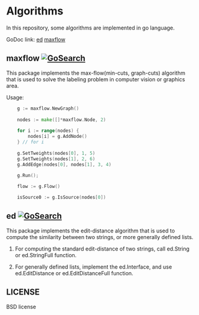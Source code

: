 Algorithms
==========

In this repository, some algorithms are implemented in go language.

GoDoc link: [ed](http://godoc.org/github.com/daviddengcn/go-algs/ed) [maxflow](http://godoc.org/github.com/daviddengcn/go-algs/maxflow)

maxflow [![GoSearch](http://go-search.org/badge?id=github.com%2Fdaviddengcn%2Fgo-algs%2Fmaxflow)](http://go-search.org/view?id=github.com%2Fdaviddengcn%2Fgo-algs%2Fmaxflow)
-------

This package implements the max-flow(min-cuts, graph-cuts) algorithm that is used to solve the labeling problem in computer vision or graphics area.

Usage:
```go
    g := maxflow.NewGraph()
    
    nodes := make([]*maxflow.Node, 2)
    
    for i := range(nodes) {
        nodes[i] = g.AddNode()
    } // for i
    
    g.SetTweights(nodes[0], 1, 5)
    g.SetTweights(nodes[1], 2, 6)
    g.AddEdge(nodes[0], nodes[1], 3, 4)
    
    g.Run();

    flow := g.Flow()

    isSource0 := g.IsSource(nodes[0])
```

ed [![GoSearch](http://go-search.org/badge?id=github.com%2Fdaviddengcn%2Fgo-algs%2Fed)](http://go-search.org/view?id=github.com%2Fdaviddengcn%2Fgo-algs%2Fed)
--------

This package implements the edit-distance algorithm that is used to compute the similarity between two strings, or more generally defined lists.

1. For computing the standard edit-distance of two strings, call ed.String or ed.StringFull function.

1. For generally defined lists, implement the ed.Interface, and use ed.EditDistance or ed.EditDistanceFull function.


LICENSE
-------
BSD license

